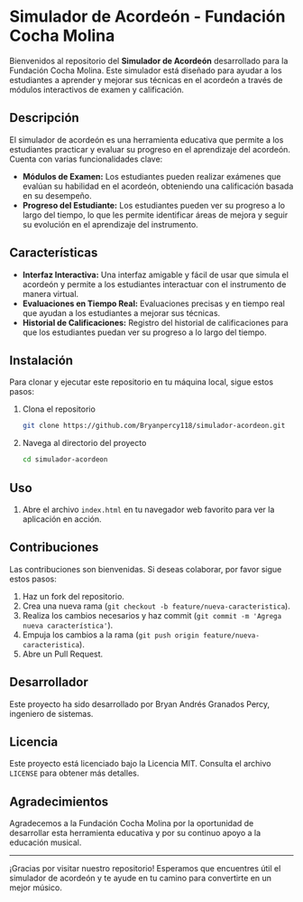 # Simulador de Acordeón - Fundación Cocha Molina

Bienvenidos al repositorio del **Simulador de Acordeón** desarrollado para la Fundación Cocha Molina. Este simulador está diseñado para ayudar a los estudiantes a aprender y mejorar sus técnicas en el acordeón a través de módulos interactivos de examen y calificación.

## Descripción

El simulador de acordeón es una herramienta educativa que permite a los estudiantes practicar y evaluar su progreso en el aprendizaje del acordeón. Cuenta con varias funcionalidades clave:

- **Módulos de Examen:** Los estudiantes pueden realizar exámenes que evalúan su habilidad en el acordeón, obteniendo una calificación basada en su desempeño.
- **Progreso del Estudiante:** Los estudiantes pueden ver su progreso a lo largo del tiempo, lo que les permite identificar áreas de mejora y seguir su evolución en el aprendizaje del instrumento.

## Características

- **Interfaz Interactiva:** Una interfaz amigable y fácil de usar que simula el acordeón y permite a los estudiantes interactuar con el instrumento de manera virtual.
- **Evaluaciones en Tiempo Real:** Evaluaciones precisas y en tiempo real que ayudan a los estudiantes a mejorar sus técnicas.
- **Historial de Calificaciones:** Registro del historial de calificaciones para que los estudiantes puedan ver su progreso a lo largo del tiempo.

## Instalación

Para clonar y ejecutar este repositorio en tu máquina local, sigue estos pasos:

1. Clona el repositorio
    ```bash
    git clone https://github.com/Bryanpercy118/simulador-acordeon.git
    ```
2. Navega al directorio del proyecto
    ```bash
    cd simulador-acordeon
    ```

## Uso

1. Abre el archivo `index.html` en tu navegador web favorito para ver la aplicación en acción.

## Contribuciones

Las contribuciones son bienvenidas. Si deseas colaborar, por favor sigue estos pasos:

1. Haz un fork del repositorio.
2. Crea una nueva rama (`git checkout -b feature/nueva-caracteristica`).
3. Realiza los cambios necesarios y haz commit (`git commit -m 'Agrega nueva característica'`).
4. Empuja los cambios a la rama (`git push origin feature/nueva-caracteristica`).
5. Abre un Pull Request.

## Desarrollador

Este proyecto ha sido desarrollado por Bryan Andrés Granados Percy, ingeniero de sistemas. 

## Licencia

Este proyecto está licenciado bajo la Licencia MIT. Consulta el archivo `LICENSE` para obtener más detalles.

## Agradecimientos

Agradecemos a la Fundación Cocha Molina por la oportunidad de desarrollar esta herramienta educativa y por su continuo apoyo a la educación musical.

---

¡Gracias por visitar nuestro repositorio! Esperamos que encuentres útil el simulador de acordeón y te ayude en tu camino para convertirte en un mejor músico.
